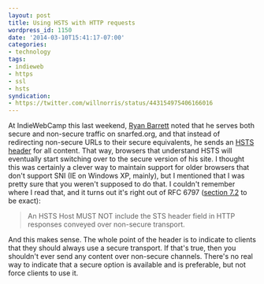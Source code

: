 ```yaml
---
layout: post
title: Using HSTS with HTTP requests
wordpress_id: 1150
date: '2014-03-10T15:41:17-07:00'
categories:
- technology
tags:
- indieweb
- https
- ssl
- hsts
syndication:
- https://twitter.com/willnorris/status/443154975406166016
---
```

At IndieWebCamp this last weekend, [Ryan Barrett](https://snarfed.org/) noted that he serves both secure and non-secure traffic on snarfed.org, and that instead of redirecting non-secure URLs to their secure equivalents, he sends an [HSTS header](https://en.wikipedia.org/wiki/HTTP_Strict_Transport_Security) for all content.  That way, browsers that understand HSTS will eventually start switching over to the secure version of his site.  I thought this was certainly a clever way to maintain support for older browsers that don't support SNI (IE on Windows XP, mainly), but I mentioned that I was pretty sure that you weren't supposed to do that.  I couldn't remember where I read that, and it turns out it's right out of RFC 6797 ([section 7.2](http://tools.ietf.org/html/rfc6797#section-7.2) to be exact):

> An HSTS Host MUST NOT include the STS header field in HTTP responses conveyed over non-secure transport.

And this makes sense.  The whole point of the header is to indicate to clients that they should always use a secure transport.  If that's true, then you shouldn't ever send any content over non-secure channels.  There's no real way to indicate that a secure option is available and is preferable, but not force clients to use it.
